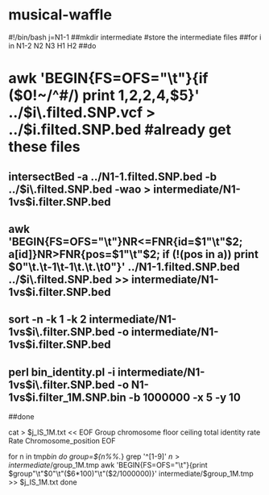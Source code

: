 # musical-waffle
#!/bin/bash
j=N1-1
##mkdir intermediate #store the intermediate files
##for i in N1-2 N2 N3 H1 H2
##do
#       awk 'BEGIN{FS=OFS="\t"}{if ($0!~/^#/) print $1,$2,$2,$4,$5}' ../$i\.filted.SNP.vcf > ../$i\.filted.SNP.bed #already get these files

##      intersectBed -a ../N1-1.filted.SNP.bed -b ../$i\.filted.SNP.bed -wao > intermediate/N1-1vs$i\.filter.SNP.bed
##      awk 'BEGIN{FS=OFS="\t"}NR<=FNR{id=$1"\t"$2; a[id]}NR>FNR{pos=$1"\t"$2; if (!(pos in a)) print $0"\t.\t-1\t-1\t.\t.\t0"}' ../N1-1.filted.SNP.bed ../$i\.filted.SNP.bed >> intermediate/N1-1vs$i\.filter.SNP.bed
##      sort -n -k 1 -k 2 intermediate/N1-1vs$i\.filter.SNP.bed -o intermediate/N1-1vs$i\.filter.SNP.bed

##      perl bin_identity.pl -i intermediate/N1-1vs$i\.filter.SNP.bed -o N1-1vs$i\.filter_1M.SNP.bin -b 1000000 -x 5 -y 10
##done


cat > $j\_IS_1M.txt << EOF
Group   chromosome      floor   ceiling total   identity        rate    Rate    Chromosome_position
EOF

for n in tmp*bin
do
        group=${n%%.*}
        grep '^[1-9]' $n > intermediate/$group\_1M.tmp
        awk 'BEGIN{FS=OFS="\t"}{print $group"\t"$0"\t"($6*100)"\t"($2/1000000)}' intermediate/$group\_1M.tmp >> $j\_IS_1M.txt
done

